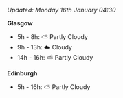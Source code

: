*Updated: Monday 16th January 04:30*

**Glasgow**

* 5h - 8h: :partly_sunny: Partly Cloudy
* 9h - 13h: :cloud: Cloudy
* 14h - 16h: :partly_sunny: Partly Cloudy

**Edinburgh**

* 5h - 16h: :partly_sunny: Partly Cloudy
